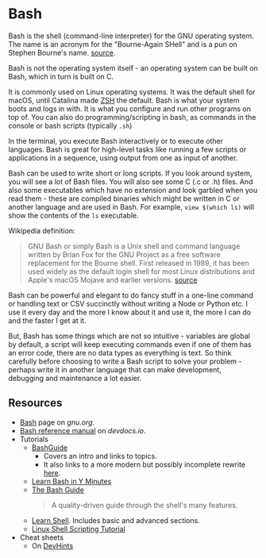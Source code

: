 # Bash

Bash is the shell (command-line interpreter) for the GNU operating system. The name is an acronym for the "Bourne-Again SHell" and is a pun on Stephen Bourne's name. [source](https://devdocs.io/bash/html_node/what-is-bash_003f#What-is-Bash_003f).

Bash is not the operating system itself - an operating system can be built on Bash, which in turn is built on C. 

It is commonly used on Linux operating systems. It was the default shell for macOS, until Catalina made [ZSH](../ZSH/README.md) the default. Bash is what your system boots and logs in with. It is what you configure and run other programs on top of. You can also do programming/scripting in bash, as commands in the console or bash scripts (typically `.sh`)

In the terminal, you execute Bash interactively or to execute other languages. Bash is great for high-level tasks like running a few scripts or applications in a sequence, using output from one as input of another. 

Bash can be used to write short or long scripts. If you look around system, you will see a lot of Bash files. You will also see some C (.c or .h) files. And also some executables which have no extension and look garbled when you read them - these are compiled binaries which might be written in C or another language and are used in Bash. For example, `view $(which ls)` will show the contents of the `ls` executable.

Wikipedia definition:

> GNU Bash or simply Bash is a Unix shell and command language written by Brian Fox for the GNU Project as a free software replacement for the Bourne shell. First released in 1989, it has been used widely as the default login shell for most Linux distributions and Apple's macOS Mojave and earlier versions. [source](https://en.wikipedia.org/wiki/Bash_(Unix_shell))

Bash can be powerful and elegant to do fancy stuff in a one-line command or handling text or CSV succinctly without writing a Node or Python etc. I use it every day and the more I know about it and use it, the more I can do and the faster I get at it.

But, Bash has some things which are not so intuitive - variables are global by default, a script will keep executing commands even if one of them has an error code, there are no data types as everything is text. So think carefully before choosing to write a Bash script to solve your problem - perhaps write it in another language that can make development, debugging and maintenance a lot easier.

<!-- TODO how to run bash -->

## Resources

- [Bash](https://www.gnu.org/software/bash/) page on _gnu.org_.
- [Bash reference manual](https://devdocs.io/bash/) on _devdocs.io_.
- Tutorials
    - [BashGuide](http://mywiki.wooledge.org/BashGuide)
        - Covers an intro and links to topics.
        - It also links to a more modern but possibly incomplete rewrite [here](https://github.com/lhunath/bash.academy).
    - [Learn Bash in Y Minutes](https://learnxinyminutes.com/docs/bash/)
    - [The Bash Guide](https://guide.bash.academy/)
        > A quality-driven guide through the shell's many features.
    - [Learn Shell](https://www.learnshell.org/). Includes basic and advanced sections.
    - [Linux Shell Scripting Tutorial](https://bash.cyberciti.biz/guide/Main_Page)
- Cheat sheets
    - On [DevHints](https://devhints.io/bash)
